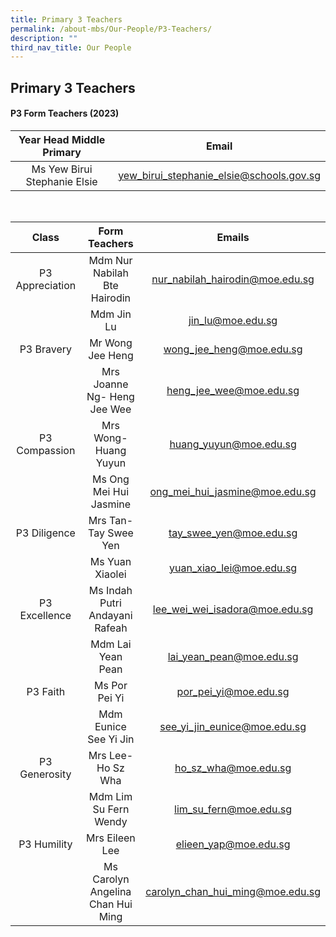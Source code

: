 ```yaml
---
title: Primary 3 Teachers
permalink: /about-mbs/Our-People/P3-Teachers/
description: ""
third_nav_title: Our People
---
```

## Primary 3 Teachers

#### P3 Form Teachers (2023)

| Year Head Middle Primary           |                   Email                  |
|:----------------------------------:|:----------------------------------------:|
| Ms Yew Birui Stephanie Elsie       | yew_birui_stephanie_elsie@schools.gov.sg |

<br>


|          Class         |       Form Teachers               |             Emails               |
|:----------------------:|:---------------------------------:|:--------------------------------:|
| P3 Appreciation        | Mdm Nur Nabilah Bte Hairodin      | nur_nabilah_hairodin@moe.edu.sg  |
|                        | Mdm Jin Lu                        | jin_lu@moe.edu.sg                |
| P3 Bravery             | Mr Wong Jee Heng                  | wong_jee_heng@moe.edu.sg         |
|                        | Mrs Joanne Ng- Heng Jee Wee       | heng_jee_wee@moe.edu.sg          |
| P3 Compassion          | Mrs Wong-Huang Yuyun              | huang_yuyun@moe.edu.sg           |
|                        | Ms Ong Mei Hui Jasmine            | ong_mei_hui_jasmine@moe.edu.sg   |
| P3 Diligence           | Mrs Tan-Tay Swee Yen              | tay_swee_yen@moe.edu.sg          |
|                        | Ms Yuan Xiaolei                   | yuan_xiao_lei@moe.edu.sg         |
| P3 Excellence          | Ms Indah Putri Andayani Rafeah    | lee_wei_wei_isadora@moe.edu.sg   |
|                        | Mdm Lai Yean Pean                 | lai_yean_pean@moe.edu.sg         |
| P3 Faith               | Ms Por Pei Yi                     | por_pei_yi@moe.edu.sg            |
|                        | Mdm Eunice See Yi Jin             | see_yi_jin_eunice@moe.edu.sg     |
| P3 Generosity          | Mrs Lee-Ho Sz Wha                 | ho_sz_wha@moe.edu.sg             |
|                        | Mdm Lim Su Fern Wendy             | lim_su_fern@moe.edu.sg           |
| P3 Humility            | Mrs Eileen Lee                    | elieen_yap@moe.edu.sg            |
|                        | Ms Carolyn Angelina Chan Hui Ming |  carolyn_chan_hui_ming@moe.edu.sg|      

